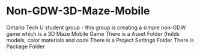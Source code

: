 # Non-GDW-3D-Maze-Mobile
Ontario Tech U student group - this group is creating a simple non-GDW game which is a 3D Maze Mobile Game
There is a Asset Folder (holds models, color materials and code
There is a Project Settings Folder
There is Package Folder
